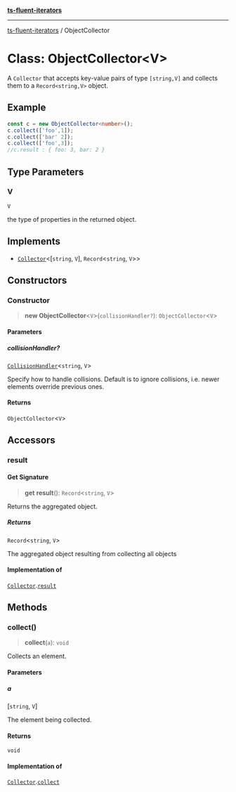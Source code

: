[**ts-fluent-iterators**](../README.md)

---

[ts-fluent-iterators](../README.md) / ObjectCollector

# Class: ObjectCollector\<V\>

A `Collector` that accepts key-value pairs of type `[string,V]` and collects them to a `Record<string,V>` object.

## Example

```ts
const c = new ObjectCollector<number>();
c.collect(['foo',1]);
c.collect(['bar' 2]);
c.collect(['foo',3]);
//c.result : { foo: 3, bar: 2 }
```

## Type Parameters

### V

`V`

the type of properties in the returned object.

## Implements

- [`Collector`](../interfaces/Collector.md)\<\[`string`, `V`\], `Record`\<`string`, `V`\>\>

## Constructors

### Constructor

> **new ObjectCollector**\<`V`\>(`collisionHandler?`): `ObjectCollector`\<`V`\>

#### Parameters

##### collisionHandler?

[`CollisionHandler`](../type-aliases/CollisionHandler.md)\<`string`, `V`\>

Specify how to handle collisions. Default is to ignore collisions, i.e. newer elements override previous ones.

#### Returns

`ObjectCollector`\<`V`\>

## Accessors

### result

#### Get Signature

> **get** **result**(): `Record`\<`string`, `V`\>

Returns the aggregated object.

##### Returns

`Record`\<`string`, `V`\>

The aggregated object resulting from collecting all objects

#### Implementation of

[`Collector`](../interfaces/Collector.md).[`result`](../interfaces/Collector.md#result)

## Methods

### collect()

> **collect**(`a`): `void`

Collects an element.

#### Parameters

##### a

\[`string`, `V`\]

The element being collected.

#### Returns

`void`

#### Implementation of

[`Collector`](../interfaces/Collector.md).[`collect`](../interfaces/Collector.md#collect)
